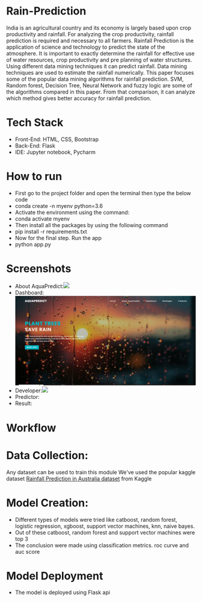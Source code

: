 # Rain-Prediction
India is an agricultural country and its economy is largely based upon
crop productivity and rainfall. For analyzing the crop productivity,
rainfall prediction is required and necessary to all farmers. Rainfall
Prediction is the application of science and technology to predict the state
of the atmosphere. It is important to exactly determine the rainfall for
effective use of water resources, crop productivity and pre planning of
water structures. Using different data mining techniques it can predict
rainfall. Data mining techniques are used to estimate the rainfall
numerically. This paper focuses some of the popular data mining
algorithms for rainfall prediction. SVM, Random forest, Decision Tree,
Neural Network and fuzzy logic are some of the algorithms compared in
this paper. From that comparison, it can analyze which method gives
better accuracy for rainfall prediction.

# Tech Stack
* Front-End: HTML, CSS, Bootstrap
* Back-End: Flask
* IDE: Jupyter notebook, Pycharm

# How to run
* First go to the project folder and open the terminal then type the below code
* conda create -n myenv python=3.6
* Activate the environment using the command:
* conda activate myenv
* Then install all the packages by using the following command
* pip install -r requirements.txt
* Now for the final step. Run the app
* python app.py

# Screenshots
* About AquaPredict:<img src = "img/">
* Dashboard:<img src = "img/dashboard.PNG">
* Developer:<img src = "img/">
* Predictor:
* Result:
  
# Workflow

# Data Collection: 
Any dataset can be used to train this module
We've used the popular kaggle dataset
[Rainfall Prediction in Australia dataset](https://www.kaggle.com/jsphyg/weather-dataset-rattle-package) from Kaggle

# Model Creation:
* Different types of models were tried like catboost, random forest, logistic regression, xgboost, support vector machines, knn, naive bayes.
* Out of these catboost, random forest and support vector machines were top 3
* The conclusion were made using classification metrics. roc curve and auc score
# Model Deployment
* The model is deployed using Flask api




